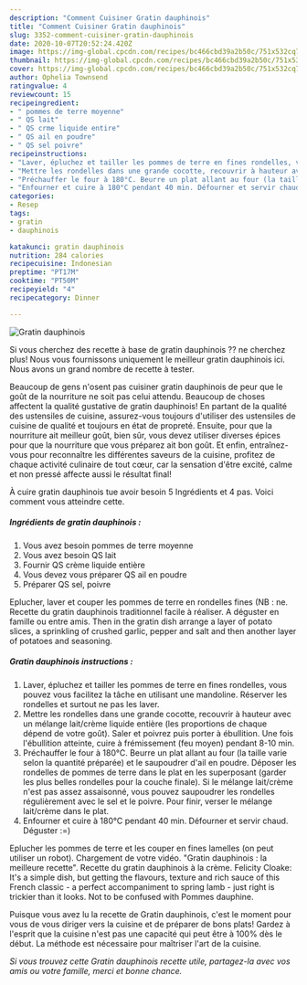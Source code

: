 ```yaml
---
description: "Comment Cuisiner Gratin dauphinois"
title: "Comment Cuisiner Gratin dauphinois"
slug: 3352-comment-cuisiner-gratin-dauphinois
date: 2020-10-07T20:52:24.420Z
image: https://img-global.cpcdn.com/recipes/bc466cbd39a2b50c/751x532cq70/gratin-dauphinois-photo-principale-de-la-recette.jpg
thumbnail: https://img-global.cpcdn.com/recipes/bc466cbd39a2b50c/751x532cq70/gratin-dauphinois-photo-principale-de-la-recette.jpg
cover: https://img-global.cpcdn.com/recipes/bc466cbd39a2b50c/751x532cq70/gratin-dauphinois-photo-principale-de-la-recette.jpg
author: Ophelia Townsend
ratingvalue: 4
reviewcount: 15
recipeingredient:
- " pommes de terre moyenne"
- " QS lait"
- " QS crme liquide entire"
- " QS ail en poudre"
- " QS sel poivre"
recipeinstructions:
- "Laver, épluchez et tailler les pommes de terre en fines rondelles, vous pouvez vous facilitez la tâche en utilisant une mandoline. Réserver les rondelles et surtout ne pas les laver."
- "Mettre les rondelles dans une grande cocotte, recouvrir à hauteur avec un mélange lait/crème liquide entière (les proportions de chaque dépend de votre goût). Saler et poivrez puis porter à ébullition. Une fois l&#39;ébullition atteinte, cuire à frémissement (feu moyen) pendant 8-10 min."
- "Préchauffer le four à 180°C. Beurre un plat allant au four (la taille varie selon la quantité préparée) et le saupoudrer d&#39;ail en poudre. Déposer les rondelles de pommes de terre dans le plat en les superposant (garder les plus belles rondelles pour la couche finale). Si le mélange lait/crème n&#39;est pas assez assaisonné, vous pouvez saupoudrer les rondelles régulièrement avec le sel et le poivre. Pour finir, verser le mélange lait/crème dans le plat."
- "Enfourner et cuire à 180°C pendant 40 min. Défourner et servir chaud. Déguster :=)"
categories:
- Resep
tags:
- gratin
- dauphinois

katakunci: gratin dauphinois 
nutrition: 284 calories
recipecuisine: Indonesian
preptime: "PT17M"
cooktime: "PT50M"
recipeyield: "4"
recipecategory: Dinner

---
```



![Gratin dauphinois](https://img-global.cpcdn.com/recipes/bc466cbd39a2b50c/751x532cq70/gratin-dauphinois-photo-principale-de-la-recette.jpg)

Si vous cherchez des recette à base de gratin dauphinois ?? ne cherchez plus! Nous vous fournissons uniquement le meilleur gratin dauphinois ici. Nous avons un grand nombre de recette à tester.

Beaucoup de gens n'osent pas cuisiner gratin dauphinois de peur que le goût de la nourriture ne soit pas celui attendu. Beaucoup de choses affectent la qualité gustative de gratin dauphinois! En partant de la qualité des ustensiles de cuisine, assurez-vous toujours d'utiliser des ustensiles de cuisine de qualité et toujours en état de propreté. Ensuite, pour que la nourriture ait meilleur goût, bien sûr, vous devez utiliser diverses épices pour que la nourriture que vous préparez ait bon goût. Et enfin, entraînez-vous pour reconnaître les différentes saveurs de la cuisine, profitez de chaque activité culinaire de tout cœur, car la sensation d'être excité, calme et non pressé affecte aussi le résultat final!

<!--inarticleads1-->

À cuire gratin dauphinois tue avoir besoin 5 Ingrédients et 4 pas. Voici comment vous atteindre cette.

##### Ingrédients de gratin dauphinois :

1. Vous avez besoin  pommes de terre moyenne
1. Vous avez besoin  QS lait
1. Fournir  QS crème liquide entière
1. Vous devez vous préparer  QS ail en poudre
1. Préparer  QS sel, poivre


Eplucher, laver et couper les pommes de terre en rondelles fines (NB : ne. Recette du gratin dauphinois traditionnel facile à réaliser. A déguster en famille ou entre amis. Then in the gratin dish arrange a layer of potato slices, a sprinkling of crushed garlic, pepper and salt and then another layer of potatoes and seasoning. 

<!--inarticleads2-->

##### Gratin dauphinois instructions :

1. Laver, épluchez et tailler les pommes de terre en fines rondelles, vous pouvez vous facilitez la tâche en utilisant une mandoline. Réserver les rondelles et surtout ne pas les laver.
1. Mettre les rondelles dans une grande cocotte, recouvrir à hauteur avec un mélange lait/crème liquide entière (les proportions de chaque dépend de votre goût). Saler et poivrez puis porter à ébullition. Une fois l&#39;ébullition atteinte, cuire à frémissement (feu moyen) pendant 8-10 min.
1. Préchauffer le four à 180°C. Beurre un plat allant au four (la taille varie selon la quantité préparée) et le saupoudrer d&#39;ail en poudre. Déposer les rondelles de pommes de terre dans le plat en les superposant (garder les plus belles rondelles pour la couche finale). Si le mélange lait/crème n&#39;est pas assez assaisonné, vous pouvez saupoudrer les rondelles régulièrement avec le sel et le poivre. Pour finir, verser le mélange lait/crème dans le plat.
1. Enfourner et cuire à 180°C pendant 40 min. Défourner et servir chaud. Déguster :=)


Eplucher les pommes de terre et les couper en fines lamelles (on peut utiliser un robot). Chargement de votre vidéo. &#34;Gratin dauphinois : la meilleure recette&#34;. Recette du gratin dauphinois à la crème. Felicity Cloake: It&#39;s a simple dish, but getting the flavours, texture and rich sauce of this French classic - a perfect accompaniment to spring lamb - just right is trickier than it looks. Not to be confused with Pommes dauphine. 

<!--inarticleads1-->

<p>
Puisque vous avez lu la recette de Gratin dauphinois, c'est le moment pour vous de vous diriger vers la cuisine et de préparer de bons plats! Gardez à l'esprit que la cuisine n'est pas une capacité qui peut être à 100% dès le début. La méthode est nécessaire pour maîtriser l'art de la cuisine.
</p>

<p>
<i>Si vous trouvez cette Gratin dauphinois recette utile, partagez-la avec vos amis ou votre famille, merci et bonne chance.</i>
</p>
